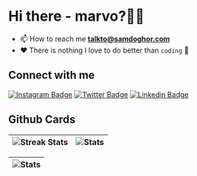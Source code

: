 # Hi there - marvo?👋🏿

- 📫 How to reach me **<talkto@samdoghor.com>**
- ❤️ There is nothing I love to do better than `coding` 🌱

## Connect with me

[![Instagram Badge](https://img.shields.io/badge/-samdoghor-%09%23483D8B?style=for-the-badge&logo=instagram&logoColor=white&link=https://instagram.com/samdoghor)](https://instagram.com/samdoghor)
[![Twitter Badge](https://img.shields.io/badge/-samdoghor-%09%23483D8B?style=for-the-badge&logo=twitter&logoColor=white&link=https://twitter.com/samdoghor)](https://twitter.com/samdoghor)
[![Linkedin Badge](https://img.shields.io/badge/-samdoghor-%09%23483D8B?style=for-the-badge&logo=linkedin&logoColor=white&link=https://linkedin.com/in/samdoghor)](https://linkedin.com/in/samdoghor)

## Github Cards

| ![Streak Stats](https://github-readme-streak-stats.herokuapp.com/?user=samdoghor&) | ![Stats](https://github-readme-stats.vercel.app/api?username=samdoghor&show_icons=true&locale=en) |
| ------------- | ------------- |

| ![Stats](https://github-readme-stats.vercel.app/api/top-langs?username=samdoghor&show_icons=true&locale=en&layout=compact) |
| ------------- |
